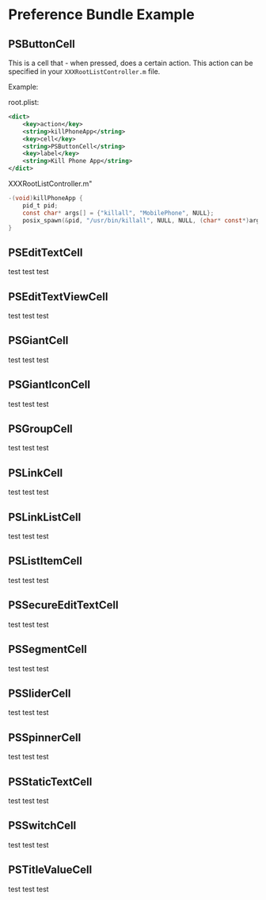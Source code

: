 # Preference Bundle Example


## PSButtonCell

This is a cell that - when pressed, does a certain action. This action can be specified in your `XXXRootListController.m` file.

Example:

root.plist:

```xml
<dict>
	<key>action</key>
	<string>killPhoneApp</string>
	<key>cell</key>
	<string>PSButtonCell</string>
	<key>label</key>
	<string>Kill Phone App</string>
</dict>
```

XXXRootListController.m"

```objective-c
-(void)killPhoneApp {
	pid_t pid;
	const char* args[] = {"killall", "MobilePhone", NULL};
	posix_spawn(&pid, "/usr/bin/killall", NULL, NULL, (char* const*)args, NULL);
}
```

## PSEditTextCell

test test test

## PSEditTextViewCell

test test test

## PSGiantCell

test test test

## PSGiantIconCell

test test test

## PSGroupCell

test test test

## PSLinkCell

test test test

## PSLinkListCell

test test test

## PSListItemCell

test test test

## PSSecureEditTextCell

test test test

## PSSegmentCell

test test test

## PSSliderCell

test test test

## PSSpinnerCell

test test test

## PSStaticTextCell

test test test

## PSSwitchCell

test test test

## PSTitleValueCell

test test test
